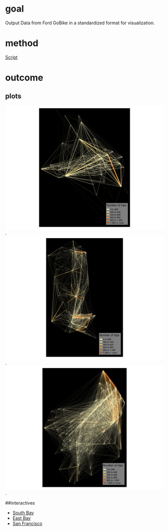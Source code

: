 

# goal

Output Data from Ford GoBike in a standardized format for visualization. 

# method

[Script](bikeshared_od_maps.R)

# outcome

## plots

![South Bay](plots/south_bay_map.png). 
![East Bay](plots/east_bay_map.png). 
![San Francisco](plots/west_bay_map.png). 

##interactives

- [South Bay](https://bayareametro.github.io/Data-And-Visualization-Projects/bikeshare/interactives/south_bay_bikeshare_trips.html)
- [East Bay](https://bayareametro.github.io/Data-And-Visualization-Projects/bikeshare/interactives/east_bay_bikeshare_trips.html)
- [San Francisco](https://bayareametro.github.io/Data-And-Visualization-Projects/bikeshare/interactives/west_bay_bikeshare_trips.html)